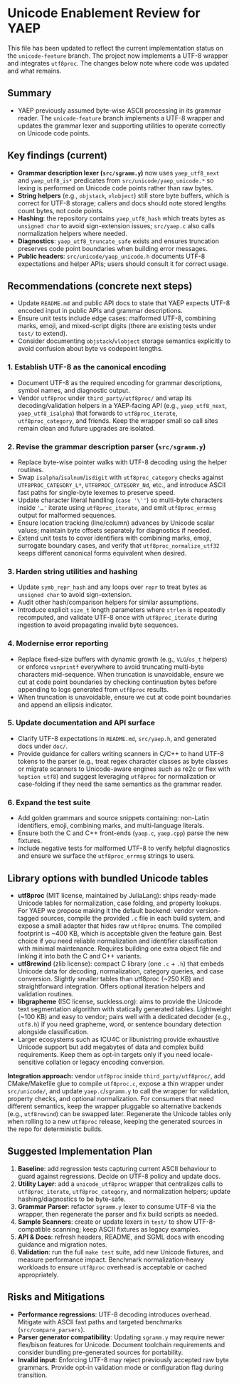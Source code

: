 # Unicode Enablement Review for YAEP

This file has been updated to reflect the current implementation status on the `unicode-feature` branch. The project now implements a UTF-8 wrapper and integrates `utf8proc`. The changes below note where code was updated and what remains.

## Summary

- YAEP previously assumed byte-wise ASCII processing in its grammar reader. The `unicode-feature` branch implements a UTF-8 wrapper and updates the grammar lexer and supporting utilities to operate correctly on Unicode code points.

## Key findings (current)

- **Grammar description lexer (`src/sgramm.y`)** now uses `yaep_utf8_next` and `yaep_utf8_is*` predicates from `src/unicode/yaep_unicode.*` so lexing is performed on Unicode code points rather than raw bytes.
- **String helpers** (e.g., `objstack`, `vlobject`) still store byte buffers, which is correct for UTF-8 storage; callers and docs should note stored lengths count bytes, not code points.
- **Hashing**: the repository contains `yaep_utf8_hash` which treats bytes as `unsigned char` to avoid sign-extension issues; `src/yaep.c` also calls normalization helpers where needed.
- **Diagnostics**: `yaep_utf8_truncate_safe` exists and ensures truncation preserves code point boundaries when building error messages.
- **Public headers**: `src/unicode/yaep_unicode.h` documents UTF-8 expectations and helper APIs; users should consult it for correct usage.

## Recommendations (concrete next steps)

- Update `README.md` and public API docs to state that YAEP expects UTF-8 encoded input in public APIs and grammar descriptions.
- Ensure unit tests include edge cases: malformed UTF-8, combining marks, emoji, and mixed-script digits (there are existing tests under `test/` to extend).
- Consider documenting `objstack`/`vlobject` storage semantics explicitly to avoid confusion about byte vs codepoint lengths.


### 1. Establish UTF-8 as the canonical encoding
- Document UTF-8 as the required encoding for grammar descriptions, symbol names, and diagnostic output.
- Vendor `utf8proc` under `third_party/utf8proc/` and wrap its decoding/validation helpers in a YAEP-facing API (e.g., `yaep_utf8_next`, `yaep_utf8_isalpha`) that forwards to `utf8proc_iterate`, `utf8proc_category`, and friends. Keep the wrapper small so call sites remain clean and future upgrades are isolated.

### 2. Revise the grammar description parser (`src/sgramm.y`)
- Replace byte-wise pointer walks with UTF-8 decoding using the helper routines.
- Swap `isalpha`/`isalnum`/`isdigit` with `utf8proc_category` checks against `UTF8PROC_CATEGORY_L*`, `UTF8PROC_CATEGORY_Nd`, etc., and introduce ASCII fast paths for single-byte lexemes to preserve speed.
- Update character literal handling (`case '\''`) so multi-byte characters inside `'…'` iterate using `utf8proc_iterate`, and emit `utf8proc_errmsg` output for malformed sequences.
- Ensure location tracking (line/column) advances by Unicode scalar values; maintain byte offsets separately for diagnostics if needed.
- Extend unit tests to cover identifiers with combining marks, emoji, surrogate boundary cases, and verify that `utf8proc_normalize_utf32` keeps different canonical forms equivalent when desired.

### 3. Harden string utilities and hashing
- Update `symb_repr_hash` and any loops over `repr` to treat bytes as `unsigned char` to avoid sign-extension.
- Audit other hash/comparison helpers for similar assumptions.
- Introduce explicit `size_t` length parameters where `strlen` is repeatedly recomputed, and validate UTF-8 once with `utf8proc_iterate` during ingestion to avoid propagating invalid byte sequences.

### 4. Modernise error reporting
- Replace fixed-size buffers with dynamic growth (e.g., `VLO`/`os_t` helpers) or enforce `vsnprintf` everywhere to avoid truncating multi-byte characters mid-sequence. When truncation is unavoidable, ensure we cut at code point boundaries by checking continuation bytes before appending to logs generated from `utf8proc` results.
- When truncation is unavoidable, ensure we cut at code point boundaries and append an ellipsis indicator.

### 5. Update documentation and API surface
- Clarify UTF-8 expectations in `README.md`, `src/yaep.h`, and generated docs under `doc/`.
- Provide guidance for callers writing scanners in C/C++ to hand UTF-8 tokens to the parser (e.g., treat regex character classes as byte classes or migrate scanners to Unicode-aware engines such as re2c or flex with `%option utf8`) and suggest leveraging `utf8proc` for normalization or case-folding if they need the same semantics as the grammar reader.

### 6. Expand the test suite
- Add golden grammars and source snippets containing: non-Latin identifiers, emoji, combining marks, and multi-language literals.
- Ensure both the C and C++ front-ends (`yaep.c`, `yaep.cpp`) parse the new fixtures.
- Include negative tests for malformed UTF-8 to verify helpful diagnostics and ensure we surface the `utf8proc_errmsg` strings to users.

## Library options with bundled Unicode tables
- **utf8proc** (MIT license, maintained by JuliaLang): ships ready-made Unicode tables for normalization, case folding, and property lookups. For YAEP we propose making it the default backend: vendor version-tagged sources, compile the provided `.c` file in each build system, and expose a small adapter that hides raw `utf8proc` enums. The compiled footprint is ~400 KB, which is acceptable given the feature gain. Best choice if you need reliable normalization and identifier classification with minimal maintenance. Requires building one extra object file and linking it into both the C and C++ variants.
- **utf8rewind** (zlib license): compact C library (one `.c` + `.h`) that embeds Unicode data for decoding, normalization, category queries, and case conversion. Slightly smaller tables than utf8proc (~250 KB) and straightforward integration. Offers optional iteration helpers and validation routines.
- **libgrapheme** (ISC license, suckless.org): aims to provide the Unicode text segmentation algorithm with statically generated tables. Lightweight (~100 KB) and easy to vendor; pairs well with a dedicated decoder (e.g., `utf8.h`) if you need grapheme, word, or sentence boundary detection alongside classification.
- Larger ecosystems such as ICU4C or libunistring provide exhaustive Unicode support but add megabytes of data and complex build requirements. Keep them as opt-in targets only if you need locale-sensitive collation or legacy encoding conversion.

**Integration approach:** vendor `utf8proc` inside `third_party/utf8proc/`, add CMake/Makefile glue to compile `utf8proc.c`, expose a thin wrapper under `src/unicode/`, and update `yaep.c`/`sgramm.y` to call the wrapper for validation, property checks, and optional normalization. For consumers that need different semantics, keep the wrapper pluggable so alternative backends (e.g., `utf8rewind`) can be swapped later. Regenerate the Unicode tables only when rolling to a new `utf8proc` release, keeping the generated sources in the repo for deterministic builds.

## Suggested Implementation Plan
1. **Baseline**: add regression tests capturing current ASCII behaviour to guard against regressions. Decide on UTF-8 policy and update docs.
2. **Utility Layer**: add a `unicode_utf8proc` wrapper that centralizes calls to `utf8proc_iterate`, `utf8proc_category`, and normalization helpers; update hashing/diagnostics to be byte-safe.
3. **Grammar Parser**: refactor `sgramm.y` lexer to consume UTF-8 via the wrapper, then regenerate the parser and fix build scripts as needed.
4. **Sample Scanners**: create or update lexers in `test/` to show UTF-8-compatible scanning; keep ASCII fixtures as legacy examples.
5. **API & Docs**: refresh headers, README, and SGML docs with encoding guidance and migration notes.
6. **Validation**: run the full `make test` suite, add new Unicode fixtures, and measure performance impact. Benchmark normalization-heavy workloads to ensure `utf8proc` overhead is acceptable or cached appropriately.

## Risks and Mitigations
- **Performance regressions**: UTF-8 decoding introduces overhead. Mitigate with ASCII fast paths and targeted benchmarks (`src/compare_parsers`).
- **Parser generator compatibility**: Updating `sgramm.y` may require newer flex/bison features for Unicode. Document toolchain requirements and consider bundling pre-generated sources for portability.
- **Invalid input**: Enforcing UTF-8 may reject previously accepted raw byte grammars. Provide opt-in validation mode or configuration flag during transition.


